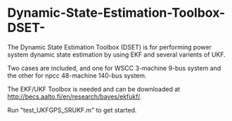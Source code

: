 # Dynamic-State-Estimation-Toolbox-DSET-

The Dynamic State Estimation Toolbox (DSET) is for performing power system dynamic state estimation by using EKF and several varients of UKF.

Two cases are included, and one for WSCC 3-machine 9-bus system and the other for npcc 48-machine 140-bus system. 

The EKF/UKF Toolbox is needed and can be downloaded at http://becs.aalto.fi/en/research/bayes/ekfukf/.

Run "test_UKFGPS_SRUKF.m" to get started.
